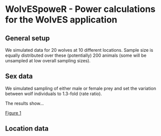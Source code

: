 # WolvESpoweR - Power calculations for the WolvES application


## General setup 

We simulated data for 20 wolves at 10 different locations. Sample size
is equally distributed over these (potentially) 200 animals (some will
be unsampled at low overall sampling sizes).

## Sex data

We simulated sampling of either male or female prey and set the
variation between wolf individuals to 1.3-fold (rate ratio). 



The results show... 

[Figure 1](https://github.com/derele/WolvESpoweR/blob/master/figures/Sex_power.png)




## Location data 

